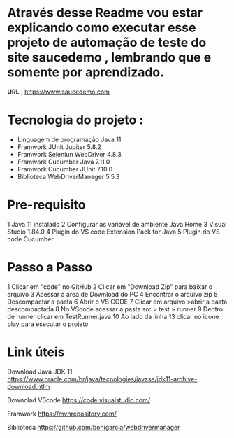 # Através desse Readme vou estar explicando como executar esse projeto de automação de teste do site  saucedemo , lembrando que e somente por aprendizado.
**URL** ;  https://www.saucedemo.com


# Tecnologia do projeto :
  -   Linguagem de programação Java 11
  -   Framwork JUnit Jupiter 5.8.2
  -   Framwork Seleniun WebDriver 4.8.3
  -   Framwork Cucumber Java 7.11.0
  -   Framwork Cucumber JUnit 7.10.0
  -   Biblioteca WebDriverManeger 5.5.3
#  Pre-requisito
1   Java 11 instalado
2   Configurar as variável de ambiente Java Home
3   Visual Studio 1.84.0
4  Plugin do VS code Extension Pack for Java
5  Plugin do VS code Cucumber

# Passo a Passo
 1  Clicar em "code" no GitHub
 2  Clicar em "Download Zip" para baixar o arquivo
 3  Acessar a área de Download do PC
 4  Encontrar o arquivo zip
 5  Descompactar a pasta
 6  Abrir o VS CODE
 7  Clicar em arquivo >abrir a pasta descompactada
 8  No VScode acessar a pasta src > test > runner
 9  Dentro de runner clicar em TestRunner.java
10  Ao lado da linha 13 clicar no icone play para esecutar o projeto

# Link úteis 
Download Java JDK 11   
 https://www.oracle.com/br/java/tecnologies/javase/jdk11-archive-download.htlm 

Downolad VScode
https://code.visualstudio.com/

Framwork
https://mvnrepository.com/

Biblioteca
https://github.com/bonigarcia/webdrivermanager
